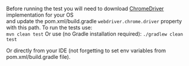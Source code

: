 Before running the test you will need to download [ChromeDriver](https://code.google.com/p/chromedriver/) implementation for your OS  
and update the pom.xml/build.gradle `webdriver.chrome.driver` property with this path.
To run the tests use:    
        `mvn clean test`
Or use (no Gradle installation required):
        `./gradlew clean test`

Or directly from your IDE (not forgetting to set env variables from pom.xml/build.gradle file).